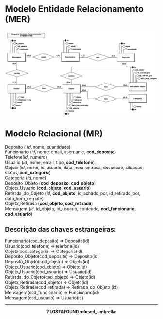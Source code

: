 # Modelo Entidade Relacionamento (MER)
![Modelo ER do Banco Lost and Found](<https://github.com/wanessabezerra/SIG-Lost-and-Found/blob/main/docs/images/ModeloER.jpeg>)

# Modelo Relacional (MR) 

Deposito ( *id*, nome, quantidade)  
Funcionario (*id*, nome, email, username, **cod_deposito**)  
Telefone(*id*, numero)  
Usuario (*id*, nome, email, tipo, **cod_telefone**)  
Objeto (*id*, nome, id_usuario, data_hora_entrada, descricao, situacao, status, **cod_categoria**)  
Categoria (*id*, nome)  
Deposito_Objeto (**cod_deposito**, **cod_objeto**)  
Objeto_Usuario (**cod_objeto**, **cod_usuario**)  
Retirada_do_Objeto (*id*, **cod_objeto**, id_achado_por, id_retirado_por, data_hora_resgate)  
Objeto_Retirada (**cod_objeto**, **cod_retirada**)  
Mensagem (*id*, id_objeto, id_usuario, conteudo, **cod_funcionario**, **cod_usuario**)  
## Descrição das chaves estrangeiras:
Funcionario(cod_deposito) ⇒ Deposito(id)  
Usuario(cod_telefone) ⇒ telefone(id)  
Objeto(cod_categoria) ⇒ Categoria(id)  
Deposito_Objeto(cod_deposito) ⇒ Deposito(id)  
Deposito_Objeto(cod_objeto) ⇒ Objeto(id)  
Objeto_Usuario(cod_objeto)  ⇒ Objeto(id)  
Objeto_Usuario(cod_usuario)  ⇒ Usuario(id)  
Retirada_do_Objeto(cod_objeto) ⇒ Objeto(id)  
Objeto_Retirada(cod_objeto) ⇒ Objeto(id)  
Objeto_Retirada(cod_retirada) ⇒ Retirada_do_Objeto (id)  
Mensagem(cod_funcionario) ⇒ Funcionario(id)  
Mensagem(cod_usuario) ⇒ Usuario(id)  

---

<p align="center"><strong>❔ LOST&FOUND :closed_umbrella: <strong></p>
